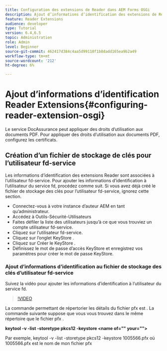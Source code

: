 ```yaml
---
title: Configuration des extensions de Reader dans AEM Forms OSGi
description: Ajout d’informations d’identification des extensions de Reader au Trust Store dans AEM Forms OSGi
feature: Reader Extensions
audience: developer
type: Tutorial
version: 6.4,6.5
topic: Administration
role: Admin
level: Beginner
source-git-commit: 462417d384c4aa5d99110f1b8dadd165ea9b2a49
workflow-type: tm+mt
source-wordcount: '212'
ht-degree: 6%

---
```



# Ajout d’informations d’identification Reader Extensions{#configuring-reader-extension-osgi}

Le service DocAssurance peut appliquer des droits d’utilisation aux documents PDF. Pour appliquer des droits d’utilisation aux documents PDF, configurez les certificats.

## Création d’un fichier de stockage de clés pour l’utilisateur fd-service

Les informations d’identification des extensions Reader sont associées à l’utilisateur fd-service. Pour ajouter les informations d’identification à l’utilisateur du service fd, procédez comme suit. Si vous avez déjà créé le fichier de stockage des clés pour l’utilisateur fd-service, ignorez cette section.

* Connectez-vous à votre instance d’auteur AEM en tant qu’administrateur.
* Accédez à Outils-Sécurité-Utilisateurs
* Faites défiler la liste des utilisateurs jusqu’à ce que vous trouviez un compte utilisateur fd-service.
* Cliquez sur l’utilisateur fd-service.
* Cliquez sur l’onglet KeyStore .
* Cliquez sur Créer le KeyStore .
* Définissez le mot de passe d’accès KeyStore et enregistrez vos paramètres pour créer le mot de passe KeyStore.

### Ajout d’informations d’identification au fichier de stockage des clés d’utilisateur fd-service

Suivez la vidéo pour ajouter les informations d’identification à l’utilisateur du service fd.

>[!VIDEO](https://video.tv.adobe.com/v/335849?quality=9&learn=on)


La commande permettant de répertorier les détails du fichier pfx est . La commande suivante suppose que vous vous trouvez dans le même répertoire que le fichier pfx .

**keytool -v -list -storetype pkcs12 -keystore  &lt;name of=&quot;&quot; your=&quot;&quot;>**

Par exemple, keytool -v -list -storetype pkcs12 -keystore 1005566.pfx où 1005566.pfx est le nom de mon fichier pfx













